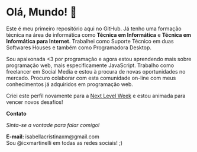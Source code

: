 <h1>Olá, Mundo! 👋</h1>

<p>Este é meu primeiro repositório aqui no GitHub. Já tenho uma formação técnica na área de informática como <strong>Técnica em Informática</strong> e <strong>Técnica em Informática para Internet</strong>. Trabalhei como Suporte Técnico em duas Softwares Houses e também como Programadora Desktop.</p>

<p>Sou apaixonada <3 por programação e agora estou aprendendo mais sobre programação web, mais especificamente JavaScript. Trabalho como freelancer em Social Media e estou à procura de novas oportunidades no mercado. Procuro colaborar com esta comunidade on-line com meus conhecimentos já adquiridos em programação web. </p>

<p>Criei este perfil novamente para a <a href="https://nextlevelweek.com/">Next Level Week</a> e estou animada para vencer novos desafios!</p>

<p><strong>Contato</strong></p>
<em>Sinta-se a vontade para falar comigo!</em>
<p><strong>E-mail: </strong>isabellacristinaxm@gmail.com
<br>Sou @icxmartinelli em todas as redes sociais! ;)</p>
